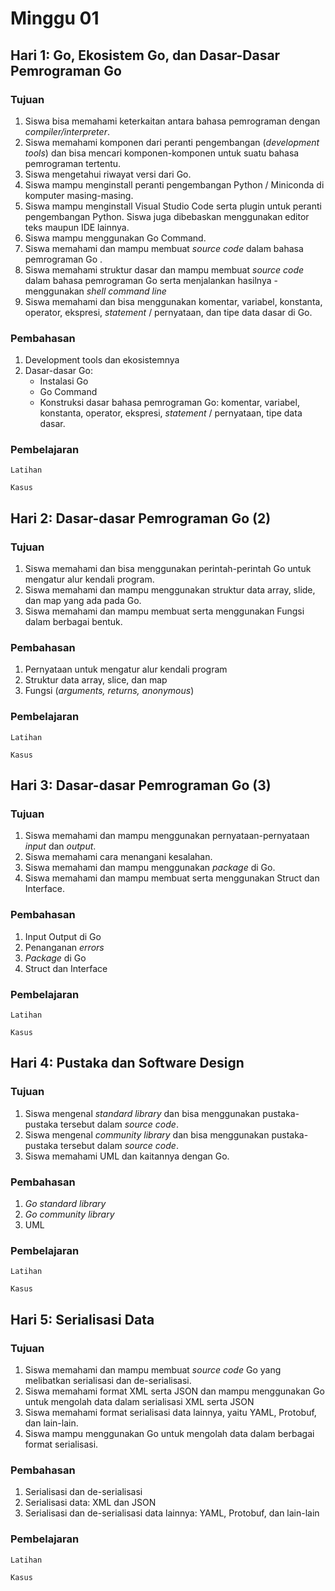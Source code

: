 # Minggu 01

## Hari 1: Go, Ekosistem Go, dan Dasar-Dasar Pemrograman Go
### Tujuan
1. Siswa bisa memahami keterkaitan antara bahasa pemrograman dengan *compiler/interpreter*.
2. Siswa memahami komponen dari peranti pengembangan (*development tools*) dan bisa mencari komponen-komponen untuk suatu bahasa pemrograman tertentu.
3. Siswa mengetahui riwayat versi dari Go.
4. Siswa mampu menginstall peranti pengembangan Python / Miniconda di komputer masing-masing.
5. Siswa mampu menginstall Visual Studio Code serta plugin untuk peranti pengembangan Python. Siswa juga dibebaskan menggunakan editor teks maupun IDE lainnya.
6. Siswa mampu menggunakan Go Command.
7. Siswa memahami dan mampu membuat *source code* dalam bahasa pemrograman Go . 
8. Siswa memahami struktur dasar dan mampu membuat *source code* dalam bahasa pemrograman Go serta menjalankan hasilnya - menggunakan *shell command line*
9. Siswa memahami dan bisa menggunakan komentar, variabel, konstanta, operator, ekspresi, *statement* / pernyataan, dan tipe data dasar di Go.

### Pembahasan
1. Development tools dan ekosistemnya
2. Dasar-dasar Go: 
    * Instalasi Go
    * Go Command
    * Konstruksi dasar bahasa pemrograman Go: komentar, variabel, konstanta, operator, ekspresi, *statement* / pernyataan, tipe data dasar. 

### Pembelajaran
```
Latihan
```

```
Kasus
```

## Hari 2: Dasar-dasar Pemrograman Go (2)
### Tujuan
1. Siswa memahami dan bisa menggunakan perintah-perintah Go untuk mengatur alur kendali program.
2. Siswa memahami dan mampu menggunakan struktur data array, slide, dan map yang ada pada Go.
3. Siswa memahami dan mampu membuat serta menggunakan Fungsi dalam berbagai bentuk.

### Pembahasan
1. Pernyataan untuk mengatur alur kendali program
2. Struktur data array, slice, dan map
3. Fungsi (*arguments, returns, anonymous*)

### Pembelajaran
```
Latihan
```

```
Kasus
```

## Hari 3: Dasar-dasar Pemrograman Go (3)
### Tujuan
1. Siswa memahami dan mampu menggunakan pernyataan-pernyataan *input* dan *output*.
2. Siswa memahami cara menangani kesalahan.
3. Siswa memahami dan mampu menggunakan *package* di Go.
4. Siswa memahami dan mampu membuat serta menggunakan Struct dan Interface.

### Pembahasan
1. Input Output di Go
2. Penanganan *errors*
3. *Package* di Go
4. Struct dan Interface

### Pembelajaran
```
Latihan
```

```
Kasus
```

## Hari 4: Pustaka dan Software Design
### Tujuan
1. Siswa mengenal *standard library* dan bisa menggunakan pustaka-pustaka tersebut dalam *source code*.
2. Siswa mengenal *community library* dan bisa menggunakan pustaka-pustaka tersebut dalam *source code*.
3. Siswa memahami UML dan kaitannya dengan Go.

### Pembahasan
1. *Go standard library*
2. *Go community library*
3. UML

### Pembelajaran
```
Latihan
```

```
Kasus
```

## Hari 5: Serialisasi Data
### Tujuan
1. Siswa memahami dan mampu membuat *source code* Go  yang melibatkan serialisasi dan de-serialisasi. 
2. Siswa memahami format XML serta JSON dan mampu menggunakan Go untuk mengolah data dalam serialisasi XML serta JSON
3. Siswa memahami format serialisasi data lainnya, yaitu YAML, Protobuf, dan lain-lain. 
4. Siswa mampu menggunakan Go untuk mengolah data dalam berbagai format serialisasi.

### Pembahasan
1. Serialisasi dan de-serialisasi
2. Serialisasi data: XML dan JSON
3. Serialisasi dan de-serialisasi data lainnya: YAML, Protobuf, dan lain-lain

### Pembelajaran
```
Latihan
```

```
Kasus
```
